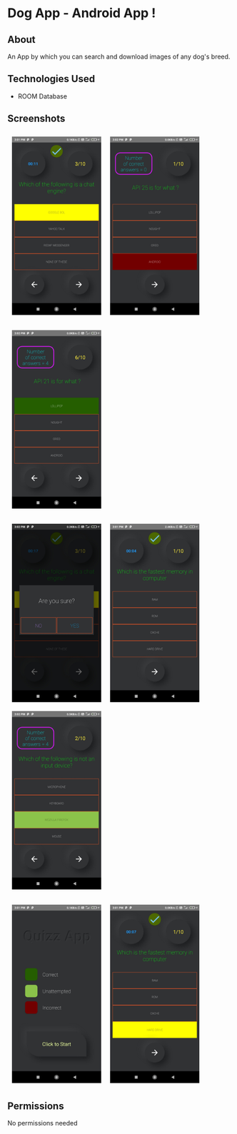 # Dog App - Android App !

## About

An App by which you can search and download images of any dog's breed.

## Technologies Used

- ROOM Database

## Screenshots

[<img src="/readme/1.jpg" align="left"
width="200"
    hspace="10" vspace="10">]("/readme/1.jpg")
    
[<img src="/readme/2.jpg" align="center"
width="200"
    hspace="10" vspace="10">]("/readme/2.jpg")
    
[<img src="/readme/3.jpg" align="center"
width="200"
    hspace="10" vspace="10">]("/readme/3.jpg")
    
[<img src="/readme/4.jpg" align="left"
width="200"
    hspace="10" vspace="10">]("/readme/4.jpg")
[<img src="/readme/5.jpg" align="center"
width="200"
    hspace="10" vspace="10">]("/readme/5.jpg")
[<img src="/readme/6.jpg" align="center"
width="200"
    hspace="10" vspace="10">]("/readme/6.jpg")
      
[<img src="/readme/7.jpg" align="left"
width="200"
    hspace="10" vspace="10">]("/readme/7.jpg")
      
[<img src="/readme/8.jpg" align="center"
width="200"
    hspace="10" vspace="10">]("/readme/8.jpg")
      


## Permissions

No permissions needed
